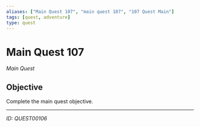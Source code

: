 ```yaml
---
aliases: ["Main Quest 107", "main quest 107", "107 Quest Main"]
tags: [quest, adventure]
type: quest
---
```


# Main Quest 107

*Main Quest*

## Objective
Complete the main quest objective.

---
*ID: QUEST00106*